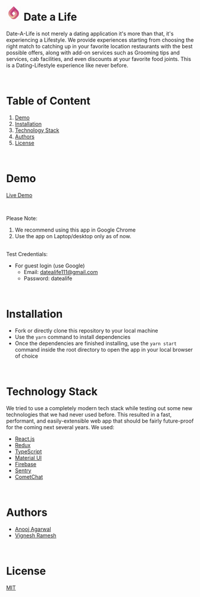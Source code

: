 # ![DateALife Logo](./public/logo513.png) Date a Life 

Date-A-Life is not merely a dating application it's more than that, it's experiencing a Lifestyle. We provide experiences starting from choosing the right match to catching up in your favorite location restaurants with the best possible offers, along with add-on services such as Grooming tips and services, cab facilities, and even discounts at your favorite food joints. This is a Dating-Lifestyle experience like never before.

<br/>

# Table of Content

1. [Demo](#demo)
2. [Installation](#installation)
3. [Technology Stack](#technology-stack)
4. [Authors](#authors)
5. [License](#license)

<br/>

# Demo

[Live Demo](https://date-a-life.web.app/login)

<br/>

Please Note:

1. We recommend using this app in Google Chrome
2. Use the app on Laptop/desktop only as of now.

<br/>
Test Credentials:

- For guest login (use Google)
  - Email: datealife111@gmail.com
  - Password: datealife

<br/>

# Installation

- Fork or directly clone this repository to your local machine
- Use the `yarn` command to install dependencies
- Once the dependencies are finished installing, use the `yarn start` command inside the root directory to open the app in your local browser of choice

<br/>

# Technology Stack

We tried to use a completely modern tech stack while testing out some new technologies that we had never used before. This resulted in a fast, performant, and easily-extensible web app that should be fairly future-proof for the coming next several years. We used:

* [React.js](https://reactjs.org/)
* [Redux](https://redux.js.org/)
* [TypeScript](https://www.typescriptlang.org/)
* [Material UI](https://mui.com/)
* [Firebase](https://firebase.google.com/)
* [Sentry](https://sentry.io/)
* [CometChat](https://www.cometchat.com/)

<br/>

# Authors

- [Anooj Agarwal](https://github.com/anooj-curator)
- [Vignesh Ramesh](https://github.com/veer-auro)

<br/>

# License

[MIT](https://opensource.org/licenses/MIT)

